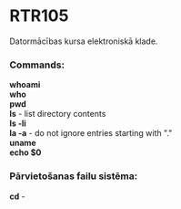 # RTR105
Datormācības kursa elektroniskā klade.
### Commands:
**whoami**  
**who**   
**pwd**  
**ls** - list directory contents  
**ls -li**  
**la -a** - do not ignore entries starting with "."  
**uname**  
**echo $0**
### Pārvietošanas failu sistēma:
**cd** -
